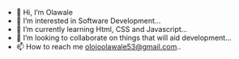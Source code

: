 - 👋 Hi, I’m Olawale
- 👀 I’m interested in Software Development...
- 🌱 I’m currently learning Html, CSS and Javascript...
- 💞️ I’m looking to collaborate on things that will aid development...
- 📫 How to reach me olojoolawale53@gmail.com..

<!---
Olaws738/Olaws738 is a ✨ special ✨ repository because its `README.md` (this file) appears on your GitHub profile.
You can click the Preview link to take a look at your changes.
--->
